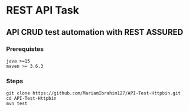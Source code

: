 # REST API Task
## API CRUD test automation with REST ASSURED


### Prerequistes

```
java >=15
maven >= 3.6.3
```

### Steps 
```
git clone https://github.com/MariamIbrahim127/API-Test-Httpbin.git
cd API-Test-Httpbin
mvn test 
```
